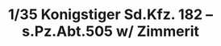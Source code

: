 ---
layout: product
title: "1/35 Konigstiger Sd.Kfz. 182 – s.Pz.Abt.505 w/ Zimmerit"
price: "4500" 
desc: "Maketa"
img_path: "/assets/img/DW35013.jpg"
brand: "Das Werk"
available: false
special_offer: false
new: false
soon: false
cat: "010000"
subcat: "011100"
subsubcat: "0N/A"
sifra: "DW35013"
popular: false
---
